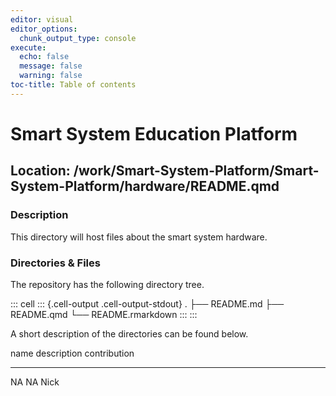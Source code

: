 ```yaml
---
editor: visual
editor_options:
  chunk_output_type: console
execute:
  echo: false
  message: false
  warning: false
toc-title: Table of contents
---
```


# Smart System Education Platform

## Location: /work/Smart-System-Platform/Smart-System-Platform/hardware/README.qmd

### Description

This directory will host files about the smart system hardware.

### Directories & Files

The repository has the following directory tree.

::: cell
::: {.cell-output .cell-output-stdout}
    .
    ├── README.md
    ├── README.qmd
    └── README.rmarkdown
:::
:::

A short description of the directories can be found below.

  name   description   contribution
  ------ ------------- --------------
  NA     NA            Nick
